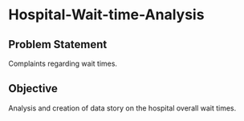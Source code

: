 # Hospital-Wait-time-Analysis
## Problem Statement
Complaints regarding wait times.
## Objective
Analysis and creation of data story on the hospital overall wait times.
